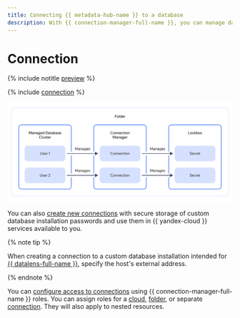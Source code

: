 ```yaml
---
title: Connecting {{ metadata-hub-name }} to a database
description: With {{ connection-manager-full-name }}, you can manage database connection parameters.
---
```


# Connection

{% include notitle [preview](../../_includes/note-preview.md) %}

{% include [connection](../../_includes/metadata-hub/connection-definition.md) %}

![backups](../../_assets/metadata-hub/conn-man-diagramm.svg)

You can also [create new connections](../../metadata-hub/operations/create-connection.md#on-premise-connection) with secure storage of custom database installation passwords and use them in {{ yandex-cloud }} services available to you.

{% note tip %}

When creating a connection to a custom database installation intended for [{{ datalens-full-name }}](../../datalens/concepts/index.md), specify the host's external address.

{% endnote %}

You can [configure access to connections](../security/index.md) using {{ connection-manager-full-name }} roles. You can assign roles for a [cloud](../../resource-manager/concepts/resources-hierarchy.md#cloud), [folder](../../resource-manager/concepts/resources-hierarchy.md#folder), or separate [connection](../operations/connection-access.md). They will also apply to nested resources.
